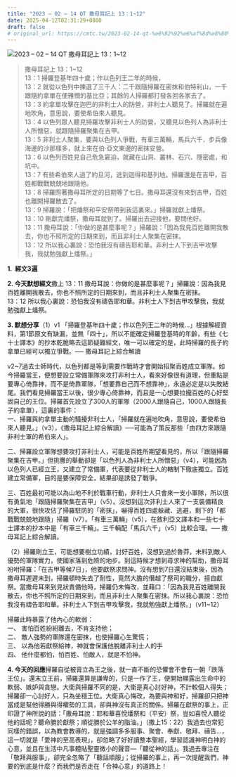 ```yaml
---
title: "2023 – 02 – 14 QT 撒母耳記上 13：1~12"
date: 2025-04-12T02:31:29+0800
draft: false
# original_url: https://cmtc.tw/2023-02-14-qt-%e6%92%92%e6%af%8d%e8%80%b3%e8%a8%98%e4%b8%8a-13%ef%bc%9a112
---
```


![2023 – 02 – 14 QT 撒母耳記上 13：1\~12](/images/qt.jpg  "2023 – 02 – 14 QT 撒母耳記上 13：1\~12")

> 撒母耳記上 13：1\~12  
> 13：1 掃羅登基年四十歲；作以色列王二年的時候，  
> 13：2 就從以色列中揀選了三千人：二千跟隨掃羅在密抹和伯特利山，一千跟隨約拿單在便雅憫的基比亞；其餘的人掃羅都打發各回各家去了。  
> 13：3 約拿單攻擊在迦巴的非利士人的防營，非利士人聽見了。掃羅就在遍地吹角，意思說，要使希伯來人聽見。  
> 13：4 以色列眾人聽見掃羅攻擊非利士人的防營，又聽見以色列人為非利士人所憎惡，就跟隨掃羅聚集在吉甲。  
> 13：5 非利士人聚集，要與以色列人爭戰，有車三萬輛，馬兵六千，步兵像海邊的沙那樣多，就上來在伯‧亞文東邊的密抹安營。  
> 13：6 以色列百姓見自己危急窘迫，就藏在山洞、叢林、石穴、隱密處，和坑中。  
> 13：7 有些希伯來人過了約旦河，逃到迦得和基列地。掃羅還是在吉甲，百姓都戰戰兢兢地跟隨他。  
> 13：8 掃羅照著撒母耳所定的日期等了七日。撒母耳還沒有來到吉甲，百姓也離開掃羅散去了。  
> 13：9 掃羅說：「把燔祭和平安祭帶到我這裏來。」掃羅就獻上燔祭。  
> 13：10 剛獻完燔祭，撒母耳就到了。掃羅出去迎接他，要問他好。  
> 13：11 撒母耳說：「你做的是甚麼事呢？」掃羅說：「因為我見百姓離開我散去，你也不照所定的日期來到，而且非利士人聚集在密抹。  
> 13：12 所以我心裏說：恐怕我沒有禱告耶和華。非利士人下到吉甲攻擊我，我就勉強獻上燔祭。」

**1.  經文3遍**

**2. 今天默想經文**撒上 13：11 撒母耳說：你做的是甚麼事呢？」掃羅說：因為我見百姓離開我散去，你也不照所定的日期來到，而且非利士人聚集在密抹。  
13：12 所以我心裏說：恐怕我沒有禱告耶和華。非利士人下到吉甲攻擊我，我就勉強獻上燔祭。

**3. 默想分享**（1）v1 「掃羅登基年四十歲；作以色列王二年的時候…」根據解經資料，第1節原文有缺漏，並無「四十」，所以不能確定掃羅登基時的年齡，有些《七十士譯本》的抄本乾脆略去這節疑難經文，唯一可以確定的是，此時掃羅的長子約拿單已經可以獨立爭戰。── 撒母耳記上綜合解讀

v2\~7過去士師時代，以色列都是等到需要作戰時才會開始招聚百姓成立軍隊。如今掃羅當王，便想要設立常備軍隊來攻打非利士人，看來好像很有道理，但重點是要專心倚靠神，而不是倚靠軍隊，「想要靠自己而不想靠神」，永遠必定是以失敗結尾。我們看見掃羅當王以後，很少專心倚靠神，而且是一心想要拉攏百姓的心好堅固自己的王位。掃羅首先設立了300人的軍隊（2000人跟隨自己，1000人跟隨長子約拿單），這裏的事件：  
一、掃羅與約拿單主動的騷擾非利士人，「掃羅就在遍地吹角，意思說，要使希伯來人聽見。」（v3），《撒母耳記上綜合解讀》──可能為了策反那些「由四方來跟隨非利士軍的希伯來人」。

二、掃羅設立軍隊想要攻打非利士人，可能是百姓所期望看見的，所以「跟隨掃羅聚集在吉甲。」但挑釁的舉動卻是「以色列人為非利士人所憎惡」（v4），可能因為以色列人已經立王，又建立了常備軍，代表要從非利士人的轄制下徹底獨立。百姓建立常備軍，目的是要保障安全，結果卻是誘發了戰爭。

三、百姓最初可能以為山地不利於戰車行動，非利士人只會來一支小軍隊，所以很有勇氣地「跟隨掃羅聚集在吉甲」（v5）。沒想到這次非利士人來了一支裝備精良的大軍，很快攻佔了掃羅駐防的「密抹」，嚇得百姓四處躲藏、逃避，剩下的「都戰戰兢兢地跟隨」掃羅（v7）。「有車三萬輛」（v5），在敘利亞文譯本和一些七十士譯本的抄本中是「有車三千輛」。三千輛配「馬兵六千」（v5）比較合理。── 撒母耳記上綜合解讀。

（2）掃羅剛立王，可能想要樹立功績，討好百姓，沒想到過於魯莽，未料到敵人優勢的軍隊實力，使國家落到危險的地步。到這時候才想到尋求神的幫助，撒母耳吩咐掃羅：「在吉甲等候7日」，他要獻祭求問神。沒有想到7日還沒結束後，因為撒母耳遲遲未到，掃羅頓時失去了耐性，竟然大膽的僭越了祭司的職分，擅自獻祭。當撒母耳來到見狀責備他時，掃羅仍未悔改，並藉口：「因為我見百姓離開我散去，你也不照所定的日期來到，而且非利士人聚集在密抹。所以我心裏說：恐怕我沒有禱告耶和華。非利士人下到吉甲攻擊我，我就勉強獻上燔祭。」（v11\~12）

掃羅此時暴露了他內心的軟弱：  
一、 害怕百姓紛紛離去，不肯支持他；  
二、 敵人強勢的軍隊還在密抹，也使掃羅心生驚慌；  
三、 以為他若獻祭給神，神就會保護他脫離非利士人的手  
四、 他什麼都怕，怕百姓、怕敵人，就是不怕神。

**4. 今天的回應**掃羅自從被膏立為王之後，就一直不斷的恐懼會不會有一朝「跌落王位」。還末立王前，掃羅還算是謙卑的，只是一作了王，便開始顯露出生命中的軟弱、嫉妒與貪戀。大衛與掃羅不同的是，大衛是真心討好神，不計較個人得失；掃羅卻一心討好人，只為坐穩王位。大衛真心悔改，為要與神和好，掃羅卻只把神當成是幫他得勝與得權勢的工具，卻與神沒有真正的關係。掃羅在獻祭的事上，正印證了神所說的話：「撒母耳說：耶和華喜悅燔祭和（平安）祭，豈如喜悅人聽從他的話呢？聽命勝於獻祭；順從勝於公羊的脂油。」（撒上15：22）我過去也常犯同樣的錯誤，以為教會教導的，就是強調多多服事、聚會、奉獻、敬拜、禱告…，這一切就是「愛神的至高表現」，卻忽略了好好讀整本聖經，學習認識神明白神的心意，並且在生活中凡事體貼聖靈微小的聲音—「聽從神的話」。我過去專注在「敬拜與服事」，卻完全忽略了「聽話順服」；從掃羅的事上，再一次提醒我們，神要的到底是什麼？而我們是否走在「合神心意」的道路上！
